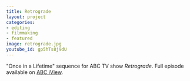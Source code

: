 ```yaml
---
title: Retrograde
layout: project
categories:
- editing
- filmmaking
- featured
image: retrograde.jpg
youtube_id: gp5hTs8j9dU
---
```


"Once in a Lifetime" sequence for ABC TV show _Retrograde_. Full episode
available on [ABC iView][1].

[1]: https://iview.abc.net.au/show/retrograde/series/1/video/CO1918V006S00
